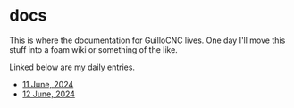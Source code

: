 # docs
This is where the documentation for GuilloCNC lives. One day I'll move this stuff into a foam wiki or something of the like. 

Linked below are my daily entries.

- [11 June, 2024](daily/20240711.md)
- [12 June, 2024](daily/20240712.md)